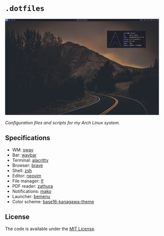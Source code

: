 # `.dotfiles`

![screenshot](./screenshot.png)

_Configuration files and scripts for my Arch Linux system._

## Specifications

* WM: [sway](https://github.com/swaywm/sway)
* Bar: [waybar](https://github.com/Alexays/Waybar)
* Terminal: [alacritty](https://github.com/alacritty/alacritty)
* Browser: [brave](https://brave.com/)
* Shell: [zsh](https://www.zsh.org/)
* Editor: [neovim](https://github.com/neovim/neovim)
* File manager: [lf](https://github.com/gokcehan/lf)
* PDF reader: [zathura](https://git.pwmt.org/pwmt/zathura)
* Notifications: [mako](https://github.com/emersion/mako)
* Launcher: [bemenu](https://github.com/Cloudef/bemenu) 
* Color scheme: [base16-kanagawa-theme](https://github.com/montdor/base16-kanagawa-theme)

## License

The code is available under the [MIT License](LICENSE).
